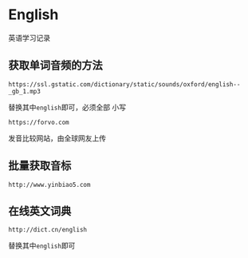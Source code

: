 # English
英语学习记录

## 获取单词音频的方法

`https://ssl.gstatic.com/dictionary/static/sounds/oxford/english--_gb_1.mp3`

替换其中`english`即可，必须全部
小写

`https://forvo.com`

发音比较网站，由全球网友上传

## 批量获取音标

`http://www.yinbiao5.com`

## 在线英文词典

`http://dict.cn/english`

替换其中`english`即可

